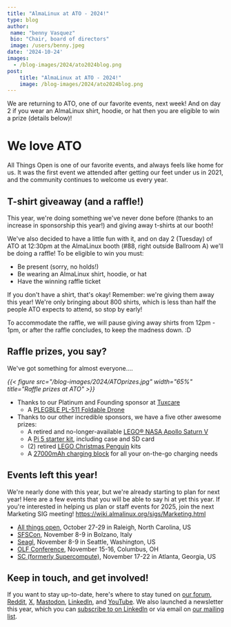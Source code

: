 ```yaml
---
title: "AlmaLinux at ATO - 2024!"
type: blog
author: 
 name: "benny Vasquez"
 bio: "Chair, board of directors"
 image: /users/benny.jpeg
date: '2024-10-24'
images:
  - /blog-images/2024/ato2024blog.png
post:
    title: "AlmaLinux at ATO - 2024!"
    image: /blog-images/2024/ato2024blog.png
---
```


We are returning to ATO, one of our favorite events, next week! And on day 2 if you wear an AlmaLinux shirt, hoodie, or hat then you are eligible to win a prize (details below)!

# We love ATO

All Things Open is one of our favorite events, and always feels like home for us. It was the first event we attended after getting our feet under us in 2021, and the community continues to welcome us every year.

## T-shirt giveaway (and a raffle!)

This year, we're doing something we've never done before (thanks to an increase in sponsorship this year!) and giving away t-shirts at our booth!

We've also decided to have a little fun with it, and on day 2 (Tuesday) of ATO at 12:30pm at the AlmaLinux booth (#88, right outside Ballroom A) we'll be doing a raffle! To be eligible to win you must:

-   Be present (sorry, no holds!)
-   Be wearing an AlmaLinux shirt, hoodie, or hat
-   Have the winning raffle ticket

If you don't have a shirt, that's okay! Remember: we're giving them away this year! We're only bringing about 800 shirts, which is less than half the people ATO expects to attend, so stop by early!

To accommodate the raffle, we will pause giving away shirts from 12pm - 1pm, or after the raffle concludes, to keep the madness down. :D

## Raffle prizes, you say?

We've got something for almost everyone....

_{{< figure src="/blog-images/2024/ATOprizes.jpg" width="65%" title="Raffle prizes at ATO" >}}_

-   Thanks to our Platinum and Founding sponsor at [Tuxcare](https://tuxcare.com/)
	-   A [PLEGBLE PL-511 Foldable Drone](https://www.amazon.com/gp/aw/d/B0D8VFZL98?ref=ppx_pop_mob_b_asin_image&th=1)
-   Thanks to our other incredible sponsors, we have a five other awesome prizes:
	-   A retired and no-longer-available [LEGO® NASA Apollo Saturn V](https://www.lego.com/en-us/product/lego-nasa-apollo-saturn-v-92176)
	-   A [Pi 5 starter kit](https://www.amazon.com/CanaKit-Raspberry-Starter-Kit-PRO/dp/B0CRSNCJ6Y?th=1), including case and SD card
	-   (2) retired [LEGO Christmas Penguin](https://www.lego.com/en-gb/product/christmas-penguin-40498) kits
	-   A [27000mAh charging block](https://www.amazon.com/dp/B0CRH5HTNS) for all your on-the-go charging needs

## Events left this year!

We're nearly done with this year, but we're already starting to plan for next year! Here are a few events that you will be able to say hi at yet this year. If you're interested in helping us plan or staff events for 2025, join the next Marketing SIG meeting! <https://wiki.almalinux.org/sigs/Marketing.html>

-   [All things open](http://allthingsopen.org/), October 27-29 in Raleigh, North Carolina, US
-   [SFSCon](https://www.sfscon.it/), November 8-9 in Bolzano, Italy
-   [Seagl](https://seagl.org/), November 8-9 in Seattle, Washington, US
-   [OLF Conference](http://olfconference.org/), November 15-16, Columbus, OH
-   [SC (formerly Supercompute)](http://supercomputing.org/), November 17-22 in Atlanta, Georgia, US

## Keep in touch, and get involved!

If you want to stay up-to-date, here's where to stay tuned on [our forum](https://almalinux.discourse.group/), [Reddit](https://www.reddit.com/r/AlmaLinux/), [X](https://twitter.com/AlmaLinux), [Mastodon](https://fosstodon.org/@almalinux/), [LinkedIn](https://www.linkedin.com/company/80320905/), and [YouTube](https://www.youtube.com/channel/UCt9lpkqUPp1FUEi9uqVlPQA). We also launched a newsletter this year, which you can [subscribe to on LinkedIn](https://www.linkedin.com/newsletters/almalinux-news-7123058222835376128/) or via email on [our mailing list](https://lists.almalinux.org/postorius/lists/newsletters.lists.almalinux.org/).